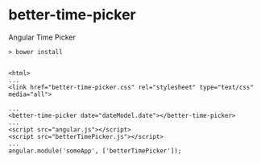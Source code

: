 better-time-picker
==================

Angular Time Picker

    > bower install


    <html>
    ...
    <link href="better-time-picker.css" rel="stylesheet" type="text/css" media="all">

    ...
    <better-time-picker date="dateModel.date"></better-time-picker>
    ...
    <script src="angular.js"></script>
    <script src="betterTimePicker.js"></script>
    ...
    angular.module('someApp', ['betterTimePicker']);

